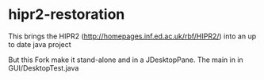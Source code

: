 hipr2-restoration
=================

This brings the HIPR2 (http://homepages.inf.ed.ac.uk/rbf/HIPR2/) into an up to date java project

But this Fork make it stand-alone and in a JDesktopPane. The main in in GUI/DesktopTest.java
